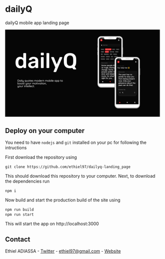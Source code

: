 # dailyQ

dailyQ mobile app landing page


![Demo Image](https://github.com/Ethiel97/dailyq-landing_page/blob/master/assets/images/banner.png)

## Deploy on your computer

You need to have `nodejs` and `git` installed on your pc for following the intructions

First download the repository using
```
git clone https://github.com/ethiel97/dailyq-landing_page
```

This should download this repository to your computer. Next, to download the dependencies run
```
npm i
```

Now build and start the production build of the site using
```
npm run build
npm run start
```

This will start the app on http://localhost:3000


## Contact

Ethiel ADIASSA - [Twitter](https://www.twitter.com/enthusiastDev) - ethiel97@gmail.com - [Website](https://ethieladiassa.me)